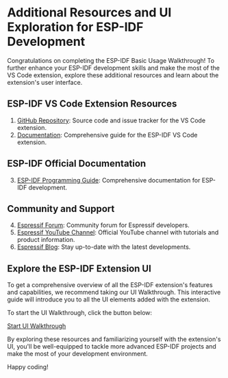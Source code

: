 # Additional Resources and UI Exploration for ESP-IDF Development

Congratulations on completing the ESP-IDF Basic Usage Walkthrough! To further enhance your ESP-IDF development skills and make the most of the VS Code extension, explore these additional resources and learn about the extension's user interface.

## ESP-IDF VS Code Extension Resources

1. [GitHub Repository](https://github.com/espressif/vscode-esp-idf-extension): Source code and issue tracker for the VS Code extension.
2. [Documentation](https://docs.espressif.com/projects/vscode-esp-idf-extension/en/latest/#): Comprehensive guide for the ESP-IDF VS Code extension.

## ESP-IDF Official Documentation

3. [ESP-IDF Programming Guide](https://docs.espressif.com/projects/esp-idf/en/latest/): Comprehensive documentation for ESP-IDF development.

## Community and Support

4. [Espressif Forum](https://esp32.com/): Community forum for Espressif developers.
5. [Espressif YouTube Channel](https://www.youtube.com/c/EspressifSystems): Official YouTube channel with tutorials and product information.
6. [Espressif Blog](https://blog.espressif.com/): Stay up-to-date with the latest developments.

## Explore the ESP-IDF Extension UI

To get a comprehensive overview of all the ESP-IDF extension's features and capabilities, we recommend taking our UI Walkthrough. This interactive guide will introduce you to all the UI elements added with the extension.

To start the UI Walkthrough, click the button below:

[Start UI Walkthrough](command:espIdf.startUIWalkthrough)

By exploring these resources and familiarizing yourself with the extension's UI, you'll be well-equipped to tackle more advanced ESP-IDF projects and make the most of your development environment.

Happy coding!